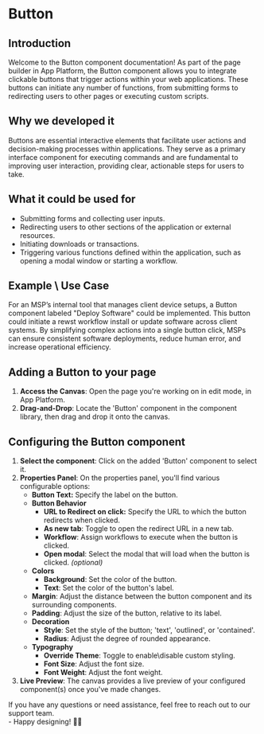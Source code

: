 # Button

## Introduction

Welcome to the Button component documentation! As part of the page builder in App Platform, the Button component allows you to integrate clickable buttons that trigger actions within your web applications. These buttons can initiate any number of functions, from submitting forms to redirecting users to other pages or executing custom scripts.

## Why we developed it

Buttons are essential interactive elements that facilitate user actions and decision-making processes within applications. They serve as a primary interface component for executing commands and are fundamental to improving user interaction, providing clear, actionable steps for users to take.

## What it could be used for

* Submitting forms and collecting user inputs.
* Redirecting users to other sections of the application or external resources.
* Initiating downloads or transactions.
* Triggering various functions defined within the application, such as opening a modal window or starting a workflow.

## **Example \ Use Case**

For an MSP’s internal tool that manages client device setups, a Button component labeled "Deploy Software" could be implemented. This button could initiate a rewst workflow install or update software across client systems. By simplifying complex actions into a single button click, MSPs can ensure consistent software deployments, reduce human error, and increase operational efficiency.

## Adding a Button to your page

1. **Access the Canvas**: Open the page you're working on in edit mode, in App Platform.
2. **Drag-and-Drop**: Locate the 'Button' component in the component library, then drag and drop it onto the canvas.

## Configuring the Button component

1. **Select the component**: Click on the added 'Button' component to select it.
2. **Properties Panel**: On the properties panel, you'll find various configurable options:
   * **Button Text:** Specify the label on the button.
   * **Button Behavior**
     * **URL to Redirect on click:** Specify the URL to which the button redirects when clicked.
     * **As new tab**: Toggle to open the redirect URL in a new tab.
     * **Workflow**: Assign workflows to execute when the button is clicked.
     * **Open modal**: Select the modal that will load when the button is clicked. _(optional)_
   * **Colors**
     * **Background**: Set the color of the button.
     * **Text**: Set the color of the button's label.
   * **Margin**: Adjust the distance between the button component and its surrounding components.&#x20;
   * **Padding**: Adjust the size of the button, relative to its label.
   * **Decoration**
     * **Style**: Set the style of the button; 'text', 'outlined', or 'contained'.
     * **Radius**: Adjust the degree of rounded appearance.
   * **Typography**
     * **Override Theme**: Toggle to enable\disable custom styling.
     * **Font Size**: Adjust the font size.
     * **Font Weight**: Adjust the font weight.
3. **Live Preview**: The canvas provides a live preview of your configured component(s) once you've made changes.



If you have any questions or need assistance, feel free to reach out to our support team.\
&#x20;\- Happy designing! 🎨🚀
